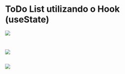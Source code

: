 # ToDo List utilizando o Hook (useState)

<img src="![Imagem 01](https://github.com/NicolasLimaDEV/TODO-React-useState/assets/91435296/46935faa-94de-40de-bca2-e6d7039a789e)
" /> 

</br> 

<img src="![Imagem01](https://github.com/NicolasLimaDEV/TODO-React-useState/assets/91435296/87ca20b9-02bb-4131-89ec-73307bb72eea)
" />

</br>

<img src="![Imagem02](https://github.com/NicolasLimaDEV/TODO-React-useState/assets/91435296/10c87420-c37d-47dc-a4a1-8f1e2c69b30c)" />
